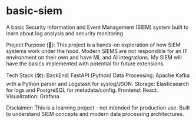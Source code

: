 # basic-siem
 A basic Security Information and Event Management (SIEM) system built to learn about log analysis and security monitoring.
 
Project Purpose (🌱):
 This project is a hands-on exploration of how SIEM systems work under the hood. Modern SIEMS are not responsible for an IT environment on their own and have ML and AI integrations. My SIEM will have the basics implemented with potential for future extensions.

Tech Stack (🛠️):
 BackEnd: FastAPI (Python)
 Data Processing: Apache Kafka with a Python parser and Logstash for syslog/JSON.
 Storage: Elasticsearch for logs and PostgreSQL for metadata/config.
 Frontend: React.
 Visualization: Grafana.










Disclaimer:
This is a learning project - not intended for production use. Built to understand SIEM concepts and modern data processing architectures.
